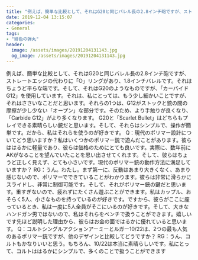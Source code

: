 ```yaml
---
title: "例えば、簡単な比較として、それはG20と同じバレル長の2.8インチ砲ですが、ストレートエッジの代わりに「O」リングがあり、1.8インチバレルです。"
date: 2019-12-04 13:15:07
categories:
- General
tags:
- "緋色の弾丸"
header:
  image: /assets/images/20191204131143.jpg
  og_image: /assets/images/20191204131143.jpg
---
```


例えば、簡単な比較として、それはG20と同じバレル長の2.8インチ砲ですが、ストレートエッジの代わりに「O」リングがあり、1.8インチバレルです。それはちょうど平らな端です。そして、それはG20のようなものですが、「カーバイドG12」を使用しています。それは、私にとっては、もう少し細かいことですが、それはささいなことだと思います。それらの1つは、G12がストックと銃の間の摩擦が少し少ない「オープン」な部分です。そのため、より手触りが良くなり、「Carbide G12」がより多くなります。 G20と「Scarlet Bullet」はどちらもプレイできる素晴らしい銃だと思います。そして、それらはシンプルで、操作が簡単です。だから、私はそれらを使うのが好きです。 Q：現代のポリマー設計についてどう思いますか？私はいくつかのポリマー銃で遊んだことがあります。彼らははるかに軽量であり、彼らは価格のためにとても良いです。実際に、数年前にAKがなることを望んでいたことを思い出させてくれます。そして、彼らはちょうど正しく見えず、とても小さいです。現代のポリマー銃の動作方法に満足していますか？ RG：うん。わたし。まず第一に、反動はあまり大きくなく、あまり感じないので、ポリマーでできていることがわかります。彼らは非常に滑らかにスライドし、非常に制御可能です。そして、それがポリマー銃の鍵だと思います。重すぎないので、疲れずにたくさん遊ぶことができます。私はカップル、おそらく5人、小さなものを持っているのが好きです。ですから、彼らがここに座っているとき、私は一度に5人全員がそこにいるのが好きです。そして、大きなハンドガン男ではないので、私はそれらをベンチで扱うことができます。嬉しいです先ほど説明した理由から、彼らはお金の面ではるかに優れていると思います。 Q：コルトシングルアクションアーミーとルガー10/22は、2つの最も人気のあるポリマー銃ですが、他のデザインと比較してどうですか？ RG：うん、コルトもかなりいいと思う。もちろん、10/22は本当に素晴らしいです。私にとって、コルトははるかにシンプルで、多くのことで扱うことができます

